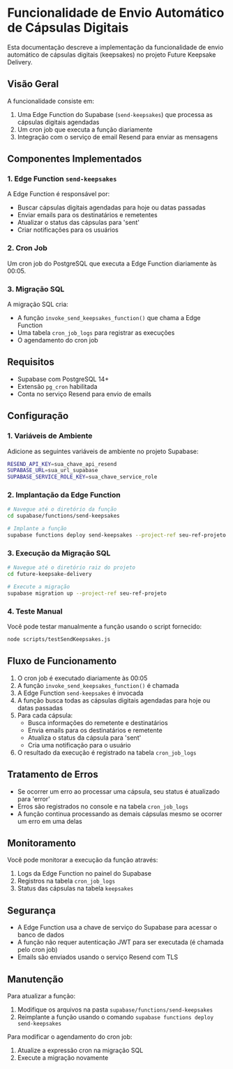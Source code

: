 # Funcionalidade de Envio Automático de Cápsulas Digitais

Esta documentação descreve a implementação da funcionalidade de envio automático de cápsulas digitais (keepsakes) no projeto Future Keepsake Delivery.

## Visão Geral

A funcionalidade consiste em:

1. Uma Edge Function do Supabase (`send-keepsakes`) que processa as cápsulas digitais agendadas
2. Um cron job que executa a função diariamente
3. Integração com o serviço de email Resend para enviar as mensagens

## Componentes Implementados

### 1. Edge Function `send-keepsakes`

A Edge Function é responsável por:

- Buscar cápsulas digitais agendadas para hoje ou datas passadas
- Enviar emails para os destinatários e remetentes
- Atualizar o status das cápsulas para 'sent'
- Criar notificações para os usuários

### 2. Cron Job

Um cron job do PostgreSQL que executa a Edge Function diariamente às 00:05.

### 3. Migração SQL

A migração SQL cria:

- A função `invoke_send_keepsakes_function()` que chama a Edge Function
- Uma tabela `cron_job_logs` para registrar as execuções
- O agendamento do cron job

## Requisitos

- Supabase com PostgreSQL 14+
- Extensão `pg_cron` habilitada
- Conta no serviço Resend para envio de emails

## Configuração

### 1. Variáveis de Ambiente

Adicione as seguintes variáveis de ambiente no projeto Supabase:

```bash
RESEND_API_KEY=sua_chave_api_resend
SUPABASE_URL=sua_url_supabase
SUPABASE_SERVICE_ROLE_KEY=sua_chave_service_role
```

### 2. Implantação da Edge Function

```bash
# Navegue até o diretório da função
cd supabase/functions/send-keepsakes

# Implante a função
supabase functions deploy send-keepsakes --project-ref seu-ref-projeto
```

### 3. Execução da Migração SQL

```bash
# Navegue até o diretório raiz do projeto
cd future-keepsake-delivery

# Execute a migração
supabase migration up --project-ref seu-ref-projeto
```

### 4. Teste Manual

Você pode testar manualmente a função usando o script fornecido:

```bash
node scripts/testSendKeepsakes.js
```

## Fluxo de Funcionamento

1. O cron job é executado diariamente às 00:05
2. A função `invoke_send_keepsakes_function()` é chamada
3. A Edge Function `send-keepsakes` é invocada
4. A função busca todas as cápsulas digitais agendadas para hoje ou datas passadas
5. Para cada cápsula:
   - Busca informações do remetente e destinatários
   - Envia emails para os destinatários e remetente
   - Atualiza o status da cápsula para 'sent'
   - Cria uma notificação para o usuário
6. O resultado da execução é registrado na tabela `cron_job_logs`

## Tratamento de Erros

- Se ocorrer um erro ao processar uma cápsula, seu status é atualizado para 'error'
- Erros são registrados no console e na tabela `cron_job_logs`
- A função continua processando as demais cápsulas mesmo se ocorrer um erro em uma delas

## Monitoramento

Você pode monitorar a execução da função através:

1. Logs da Edge Function no painel do Supabase
2. Registros na tabela `cron_job_logs`
3. Status das cápsulas na tabela `keepsakes`

## Segurança

- A Edge Function usa a chave de serviço do Supabase para acessar o banco de dados
- A função não requer autenticação JWT para ser executada (é chamada pelo cron job)
- Emails são enviados usando o serviço Resend com TLS

## Manutenção

Para atualizar a função:

1. Modifique os arquivos na pasta `supabase/functions/send-keepsakes`
2. Reimplante a função usando o comando `supabase functions deploy send-keepsakes`

Para modificar o agendamento do cron job:

1. Atualize a expressão cron na migração SQL
2. Execute a migração novamente